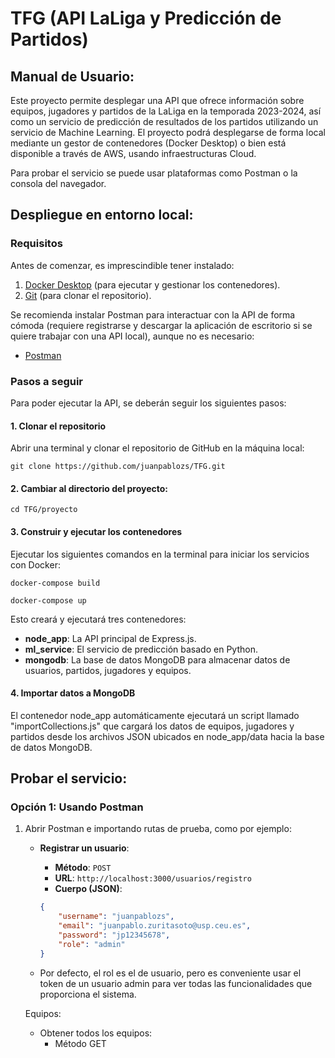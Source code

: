 # TFG (API LaLiga y Predicción de Partidos)

## Manual de Usuario:

Este proyecto permite desplegar una API que ofrece información sobre equipos, jugadores y partidos de la LaLiga en la temporada 2023-2024, así  como un servicio de predicción de resultados de los partidos utilizando un servicio de Machine Learning. El proyecto podrá desplegarse de forma local mediante un gestor de contenedores (Docker Desktop) o bien está disponible a través de AWS, usando infraestructuras Cloud. 

Para probar el servicio se puede usar plataformas como Postman o la consola del navegador.

## Despliegue en entorno local:

### Requisitos

Antes de comenzar, es imprescindible tener instalado:

1. [Docker Desktop](https://www.docker.com/products/docker-desktop) (para ejecutar y gestionar los contenedores).
2. [Git](https://git-scm.com/) (para clonar el repositorio). 

Se recomienda instalar Postman para interactuar con la API de forma cómoda (requiere registrarse y descargar la aplicación de escritorio si se quiere trabajar con una API local), aunque no es necesario:

- [Postman](https://www.postman.com/downloads)

### Pasos a seguir

Para poder ejecutar la API, se deberán seguir los siguientes pasos:
    
#### 1. Clonar el repositorio

Abrir una terminal y clonar el repositorio de GitHub en la máquina local:

    git clone https://github.com/juanpablozs/TFG.git

#### 2. Cambiar al directorio del proyecto:

    cd TFG/proyecto

#### 3. Construir y ejecutar los contenedores

Ejecutar los siguientes comandos en la terminal para iniciar los servicios con Docker:

    docker-compose build
    
    docker-compose up

Esto creará y ejecutará tres contenedores:

- **node_app**: La API principal de Express.js.
- **ml_service**: El servicio de predicción basado en Python.
- **mongodb**: La base de datos MongoDB para almacenar datos de usuarios, partidos, jugadores y equipos.


#### 4. Importar datos a MongoDB

El contenedor node_app automáticamente ejecutará un script llamado "importCollections.js" que cargará los datos de equipos, jugadores y partidos desde los archivos JSON ubicados en node_app/data hacia la base de datos MongoDB.

## Probar el servicio:

### Opción 1: Usando Postman

1. Abrir Postman e importando rutas de prueba, como por ejemplo:

    - **Registrar un usuario**:
        - **Método**: `POST`
        - **URL**: `http://localhost:3000/usuarios/registro`
        - **Cuerpo (JSON)**:

        ```json
        {
            "username": "juanpablozs",
            "email": "juanpablo.zuritasoto@usp.ceu.es",
            "password": "jp12345678",
            "role": "admin"
        }
        ```

    - Por defecto, el rol es el de usuario, pero es conveniente usar el token de un usuario admin para ver todas las funcionalidades que proporciona el sistema.     

    Equipos:
    - Obtener todos los equipos:
        - Método GET

    